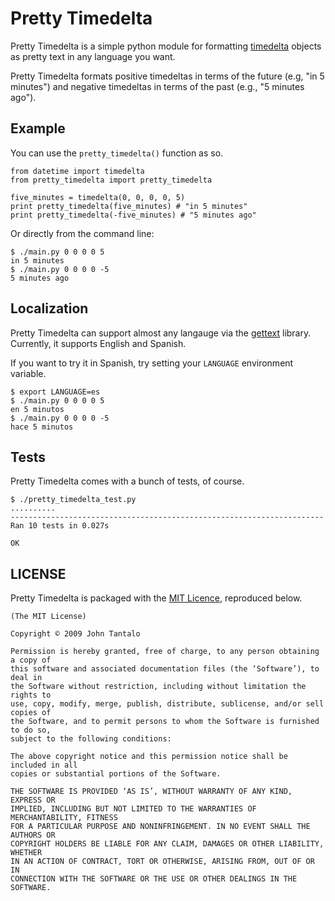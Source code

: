 # Pretty Timedelta

Pretty Timedelta is a simple python module for formatting [timedelta](http://docs.python.org/library/datetime.html#datetime.timedelta) objects as pretty text in any language you want.

Pretty Timedelta formats positive timedeltas in terms of the future (e.g, "in 5 minutes") and negative timedeltas in terms of the past (e.g., "5 minutes ago").

## Example

You can use the `pretty_timedelta()` function as so.

    from datetime import timedelta
    from pretty_timedelta import pretty_timedelta

    five_minutes = timedelta(0, 0, 0, 0, 5)
    print pretty_timedelta(five_minutes) # "in 5 minutes"
    print pretty_timedelta(-five_minutes) # "5 minutes ago"

Or directly from the command line:

    $ ./main.py 0 0 0 0 5
    in 5 minutes
    $ ./main.py 0 0 0 0 -5
    5 minutes ago

## Localization

Pretty Timedelta can support almost any langauge via the [gettext](http://www.gnu.org/software/gettext/) library. Currently, it supports English and Spanish.

If you want to try it in Spanish, try setting your `LANGUAGE` environment variable.

    $ export LANGUAGE=es
    $ ./main.py 0 0 0 0 5
    en 5 minutos
    $ ./main.py 0 0 0 0 -5
    hace 5 minutos

## Tests

Pretty Timedelta comes with a bunch of tests, of course.

    $ ./pretty_timedelta_test.py 
    ..........
    ----------------------------------------------------------------------
    Ran 10 tests in 0.027s

    OK

## LICENSE

Pretty Timedelta is packaged with the [MIT Licence](http://en.wikipedia.org/wiki/MIT_License), reproduced below.

    (The MIT License)

    Copyright © 2009 John Tantalo

    Permission is hereby granted, free of charge, to any person obtaining a copy of
    this software and associated documentation files (the ‘Software’), to deal in
    the Software without restriction, including without limitation the rights to
    use, copy, modify, merge, publish, distribute, sublicense, and/or sell copies of
    the Software, and to permit persons to whom the Software is furnished to do so,
    subject to the following conditions:

    The above copyright notice and this permission notice shall be included in all
    copies or substantial portions of the Software.

    THE SOFTWARE IS PROVIDED ‘AS IS’, WITHOUT WARRANTY OF ANY KIND, EXPRESS OR
    IMPLIED, INCLUDING BUT NOT LIMITED TO THE WARRANTIES OF MERCHANTABILITY, FITNESS
    FOR A PARTICULAR PURPOSE AND NONINFRINGEMENT. IN NO EVENT SHALL THE AUTHORS OR
    COPYRIGHT HOLDERS BE LIABLE FOR ANY CLAIM, DAMAGES OR OTHER LIABILITY, WHETHER
    IN AN ACTION OF CONTRACT, TORT OR OTHERWISE, ARISING FROM, OUT OF OR IN
    CONNECTION WITH THE SOFTWARE OR THE USE OR OTHER DEALINGS IN THE SOFTWARE.

